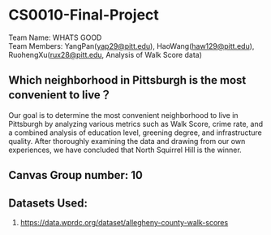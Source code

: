 # CS0010-Final-Project
Team Name: WHATS GOOD  
Team Members: YangPan(yap29@pitt.edu), HaoWang(haw129@pitt.edu), RuohengXu(rux28@pitt.edu, Analysis of Walk Score data)  
## Which neighborhood in Pittsburgh is the most convenient to live？ 
Our goal is to determine the most convenient neighborhood to live in Pittsburgh by analyzing various metrics such as Walk Score, crime rate, and a combined analysis of education level, greening degree, and infrastructure quality.  After thoroughly examining the data and drawing from our own experiences, we have concluded that North Squirrel Hill is the winner.  
## Canvas Group number: 10  
## Datasets Used:  
1. https://data.wprdc.org/dataset/allegheny-county-walk-scores
  
